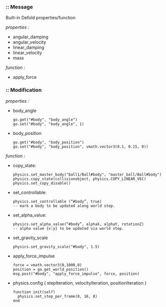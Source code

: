 ### :: Message 
Built-in Defold properties/function 

*properties :*

- angular_damping 	
- angular_velocity 	
- linear_damping 	
- linear_velocity 	
- mass

*function :*
- apply_force

### :: Modification  

*properties :*
- body_angle

      go.get("#body", "body_angle")  
      go.set("#body", "body_angle", 1)

- body_position

      go.get("#body", "body_position")  
      go.set("#body", "body_position", vmath.vector3(0.1, 0.15, 0))

*function :*

- copy_state:

      physics.set_master_body("ball1/Ball#body", "master_ball/Ball#body")
      physics.copy_state(collisionobject, physics.COPY_LINEAR_VEC)
      physics.set_copy_disable() 

- set_controllable: 

      physics.set_controllable (“#body”, true)
      -- mark a body to be updated along world step.

- set_alpha_value: 

      physics.set_alpha_value(“#body”, alphaX, alphaY, rotationZ)
      -- alpha value {x:y} to be updated via world step.

- set_gravity_scale

      physics.set_gravity_scale("#body", 1.5)

- apply_force_impulse
 
      force = vmath.vector3(0,1000,0)
      position = go.get_world_position()
      msg.post("#body", "apply_force_impulse", force, position)

- physics.config ( stepIteration, velocityIteration, positionIteration )

      function init(self)
        physics.set_step_per_frame(8, 16, 8)
      end
